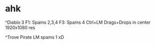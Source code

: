 # ahk

^Diablo 3
F1: Spams 2,3,4
F3: Spams 4
Ctrl+LM Drags+Drops in center 1920x1080 res


^Trove Pirate
LM spams 1 xD
